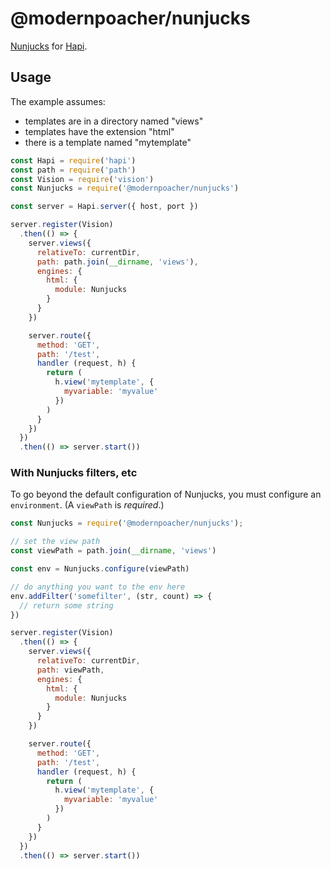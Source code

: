 # @modernpoacher/nunjucks

[Nunjucks](http://mozilla.github.io/nunjucks/api.html) for [Hapi](https://hapi.dev/api).

## Usage

The example assumes:

* templates are in a directory named "views"
* templates have the extension "html"
* there is a template named "mytemplate"

```javascript
const Hapi = require('hapi')
const path = require('path')
const Vision = require('vision')
const Nunjucks = require('@modernpoacher/nunjucks')

const server = Hapi.server({ host, port })

server.register(Vision)
  .then(() => {
    server.views({
      relativeTo: currentDir,
      path: path.join(__dirname, 'views'),
      engines: {
        html: {
          module: Nunjucks
        }
      }
    })

    server.route({
      method: 'GET',
      path: '/test',
      handler (request, h) {
        return (
          h.view('mytemplate', {
            myvariable: 'myvalue'
          })
        )
      }
    })
  })
  .then(() => server.start())
```

### With Nunjucks filters, etc

To go beyond the default configuration of Nunjucks, you must configure an `environment`. (A `viewPath` is _required_.)

```javascript
const Nunjucks = require('@modernpoacher/nunjucks');

// set the view path
const viewPath = path.join(__dirname, 'views')

const env = Nunjucks.configure(viewPath)

// do anything you want to the env here
env.addFilter('somefilter', (str, count) => {
  // return some string
})

server.register(Vision)
  .then(() => {
    server.views({
      relativeTo: currentDir,
      path: viewPath,
      engines: {
        html: {
          module: Nunjucks
        }
      }
    })

    server.route({
      method: 'GET',
      path: '/test',
      handler (request, h) {
        return (
          h.view('mytemplate', {
            myvariable: 'myvalue'
          })
        )
      }
    })
  })
  .then(() => server.start())
```
